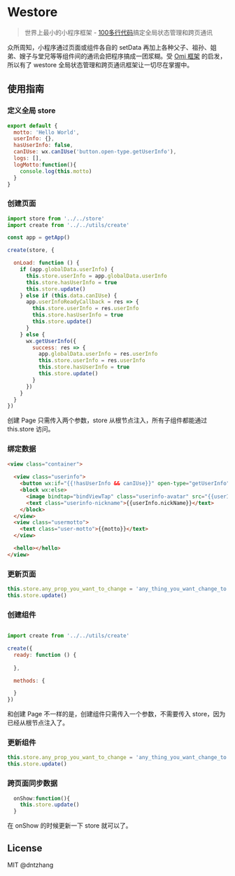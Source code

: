 # Westore

> 世界上最小的小程序框架 - [100多行代码](https://github.com/dntzhang/westore/blob/master/utils/create.js)搞定全局状态管理和跨页通讯

众所周知，小程序通过页面或组件各自的 setData 再加上各种父子、祖孙、姐弟、嫂子与堂兄等等组件间的通讯会把程序搞成一团浆糊。受 [Omi 框架](https://github.com/Tencent/omi) 的启发，所以有了 westore 全局状态管理和跨页通讯框架让一切尽在掌握中。

## 使用指南

### 定义全局 store

```js
export default {
  motto: 'Hello World',
  userInfo: {},
  hasUserInfo: false,
  canIUse: wx.canIUse('button.open-type.getUserInfo'),
  logs: [],
  logMotto:function(){
    console.log(this.motto)
  }
}
```

### 创建页面

```js
import store from '../../store'
import create from '../../utils/create'

const app = getApp()

create(store, {

  onLoad: function () {
    if (app.globalData.userInfo) {
      this.store.userInfo = app.globalData.userInfo
      this.store.hasUserInfo = true
      this.store.update()
    } else if (this.data.canIUse) {
      app.userInfoReadyCallback = res => {
        this.store.userInfo = res.userInfo
        this.store.hasUserInfo = true
        this.store.update()
      }
    } else {
      wx.getUserInfo({
        success: res => {
          app.globalData.userInfo = res.userInfo
          this.store.userInfo = res.userInfo
          this.store.hasUserInfo = true
          this.store.update()
        }
      })
    }
  }
})
```

创建 Page 只需传入两个参数，store 从根节点注入，所有子组件都能通过 this.store 访问。

### 绑定数据

```html
<view class="container">
   
  <view class="userinfo">
    <button wx:if="{{!hasUserInfo && canIUse}}" open-type="getUserInfo" bindgetuserinfo="getUserInfo"> 获取头像昵称 </button>
    <block wx:else>
      <image bindtap="bindViewTap" class="userinfo-avatar" src="{{userInfo.avatarUrl}}" mode="cover"></image>
      <text class="userinfo-nickname">{{userInfo.nickName}}</text>
    </block>
  </view>
  <view class="usermotto">
    <text class="user-motto">{{motto}}</text>
  </view>

  <hello></hello>
</view>
```

### 更新页面

```js
this.store.any_prop_you_want_to_change = 'any_thing_you_want_change_to'
this.store.update()
```

### 创建组件

```js

import create from '../../utils/create'

create({
  ready: function () {
   
  },

  methods: {

  }
})

```
和创建 Page 不一样的是，创建组件只需传入一个参数，不需要传入 store，因为已经从根节点注入了。

### 更新组件

```js
this.store.any_prop_you_want_to_change = 'any_thing_you_want_change_to'
this.store.update()
```

### 跨页面同步数据

```js
  onShow:function(){
    this.store.update()
  }
```

在 onShow 的时候更新一下 store 就可以了。

## License
MIT @dntzhang
